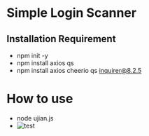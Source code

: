 # Simple Login Scanner

## Installation Requirement

- npm init -y
- npm install axios qs
- npm install axios cheerio qs inquirer@8.2.5

# How to use 
- node ujian.js
- ![test](https://github.com/user-attachments/assets/086497be-7adc-4da6-b48a-f66bf0052452)
